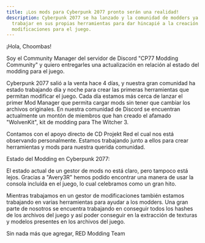 ```yaml
---
title: ¡Los mods para Cyberpunk 2077 pronto serán una realidad!
description: Cyberpunk 2077 se ha lanzado y la comunidad de modders ya comenzó a
  trabajar en sus propias herramientas para dar hincapié a la creación de
  modificaciones para el juego.
---
```

¡Hola, Choombas!

Soy el Community Manager del servidor de Discord "CP77 Modding Community" y quiero entregarles una actualización en relación al estado del modding para el juego.

Cyberpunk 2077 salió a la venta hace 4 días, y nuestra gran comunidad ha estado trabajando día y noche para crear las primeras herramientas que permitan modificar el juego. Cada día estamos más cerca de lanzar el primer Mod Manager que permita cargar mods sin tener que cambiar los archivos originales. En nuestra comunidad de Discord se encuentran actualmente un montón de miembros que han creado el afamado "WolvenKit", kit de modding para The Witcher 3. 

Contamos con el apoyo directo de CD Projekt Red el cual nos está observando personalmente. Estamos trabajando junto a ellos para crear herramientas y mods para nuestra querida comunidad.

Estado del Modding en Cyberpunk 2077:

El estado actual de un gestor de mods no está claro, pero tampoco está lejos. Gracias a "Avery3R" hemos podido encontrar una manera de usar la consola incluída en el juego, lo cual celebramos como un gran hito. 

Mientras trabajamos en un gestor de modificaciones también estamos trabajando en varias herramientas para ayudar a los modders. Una gran parte de nosotros se encuentra trabajando en conseguir todos los hashes de los archivos del juego y así poder conseguir en la extracción de texturas y modelos presentes en los archivos del juego.

Sin nada más que agregar,
RED Modding Team
